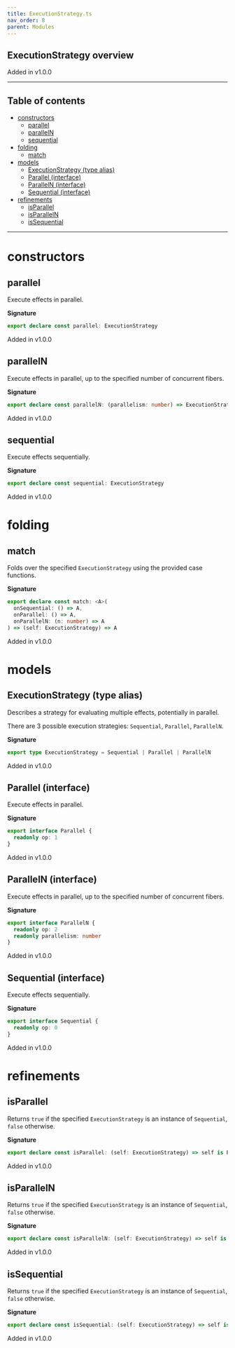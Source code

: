 ```yaml
---
title: ExecutionStrategy.ts
nav_order: 8
parent: Modules
---
```


## ExecutionStrategy overview

Added in v1.0.0

---

<h2 class="text-delta">Table of contents</h2>

- [constructors](#constructors)
  - [parallel](#parallel)
  - [parallelN](#paralleln)
  - [sequential](#sequential)
- [folding](#folding)
  - [match](#match)
- [models](#models)
  - [ExecutionStrategy (type alias)](#executionstrategy-type-alias)
  - [Parallel (interface)](#parallel-interface)
  - [ParallelN (interface)](#paralleln-interface)
  - [Sequential (interface)](#sequential-interface)
- [refinements](#refinements)
  - [isParallel](#isparallel)
  - [isParallelN](#isparalleln)
  - [isSequential](#issequential)

---

# constructors

## parallel

Execute effects in parallel.

**Signature**

```ts
export declare const parallel: ExecutionStrategy
```

Added in v1.0.0

## parallelN

Execute effects in parallel, up to the specified number of concurrent fibers.

**Signature**

```ts
export declare const parallelN: (parallelism: number) => ExecutionStrategy
```

Added in v1.0.0

## sequential

Execute effects sequentially.

**Signature**

```ts
export declare const sequential: ExecutionStrategy
```

Added in v1.0.0

# folding

## match

Folds over the specified `ExecutionStrategy` using the provided case
functions.

**Signature**

```ts
export declare const match: <A>(
  onSequential: () => A,
  onParallel: () => A,
  onParallelN: (n: number) => A
) => (self: ExecutionStrategy) => A
```

Added in v1.0.0

# models

## ExecutionStrategy (type alias)

Describes a strategy for evaluating multiple effects, potentially in
parallel.

There are 3 possible execution strategies: `Sequential`, `Parallel`,
`ParallelN`.

**Signature**

```ts
export type ExecutionStrategy = Sequential | Parallel | ParallelN
```

Added in v1.0.0

## Parallel (interface)

Execute effects in parallel.

**Signature**

```ts
export interface Parallel {
  readonly op: 1
}
```

Added in v1.0.0

## ParallelN (interface)

Execute effects in parallel, up to the specified number of concurrent fibers.

**Signature**

```ts
export interface ParallelN {
  readonly op: 2
  readonly parallelism: number
}
```

Added in v1.0.0

## Sequential (interface)

Execute effects sequentially.

**Signature**

```ts
export interface Sequential {
  readonly op: 0
}
```

Added in v1.0.0

# refinements

## isParallel

Returns `true` if the specified `ExecutionStrategy` is an instance of
`Sequential`, `false` otherwise.

**Signature**

```ts
export declare const isParallel: (self: ExecutionStrategy) => self is Parallel
```

Added in v1.0.0

## isParallelN

Returns `true` if the specified `ExecutionStrategy` is an instance of
`Sequential`, `false` otherwise.

**Signature**

```ts
export declare const isParallelN: (self: ExecutionStrategy) => self is ParallelN
```

Added in v1.0.0

## isSequential

Returns `true` if the specified `ExecutionStrategy` is an instance of
`Sequential`, `false` otherwise.

**Signature**

```ts
export declare const isSequential: (self: ExecutionStrategy) => self is Sequential
```

Added in v1.0.0
